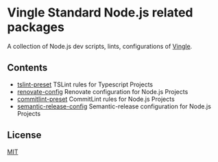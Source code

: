 # Vingle Standard Node.js related packages

A collection of Node.js dev scripts, lints, configurations of [Vingle](https://www.vingle.net).

## Contents

- [tslint-preset](/tslint-preset) TSLint rules for Typescript Projects
- [renovate-config](/renovate-config) Renovate configuration for Node.js Projects
- [commitlint-preset](/commitlint-preset) CommitLint rules for Node.js Projects
- [semantic-release-config](/semantic-release-config) Semantic-release configuration for Node.js Projects

## License

[MIT](/LICENSE)

